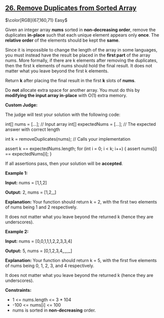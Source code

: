 ## [26. Remove Duplicates from Sorted Array](https://leetcode.com/problems/remove-duplicates-from-sorted-array/)

$\color[RGB]{67,160,71} Easy$

Given an integer array **nums** sorted in **non-decreasing order**, remove the duplicates **in-place** such that each unique element appears only **once**. The **relative order** of the elements should be kept the **same**.

Since it is impossible to change the length of the array in some languages, you must instead have the result be placed in the **first part** of the array nums. More formally, if there are k elements after removing the duplicates, then the first k elements of nums should hold the final result. It does not matter what you leave beyond the first k elements.

Return **k** after placing the final result in the first **k** slots of **nums**.

Do **not** allocate extra space for another array. You must do this by **modifying the input array in-place** with O(1) extra memory.

**Custom Judge:**

The judge will test your solution with the following code:

int[] nums = [...]; // Input array
int[] expectedNums = [...]; // The expected answer with correct length

int k = removeDuplicates(nums); // Calls your implementation

assert k == expectedNums.length;
for (int i = 0; i < k; i++) {
    assert nums[i] == expectedNums[i];
}

If all assertions pass, then your solution will be **accepted**.


**Example 1:**

<strong>Input:</strong> nums = [1,1,2]

<strong>Output:</strong> 2, nums = [1,2,_]

<strong>Explanation:</strong> Your function should return k = 2, with the first two elements of nums being 1 and 2 respectively.

It does not matter what you leave beyond the returned k (hence they are underscores).

**Example 2:**

<strong>Input:</strong> nums = [0,0,1,1,1,2,2,3,3,4]

<strong>Output:</strong> 5, nums = [0,1,2,3,4,_,_,_,_,_]

<strong>Explanation:</strong> Your function should return k = 5, with the first five elements of nums being 0, 1, 2, 3, and 4 respectively.

It does not matter what you leave beyond the returned k (hence they are underscores).
 

**Constraints:**

- 1 <= nums.length <= 3 * 104
- -100 <= nums[i] <= 100
- nums is sorted in **non-decreasing** order.